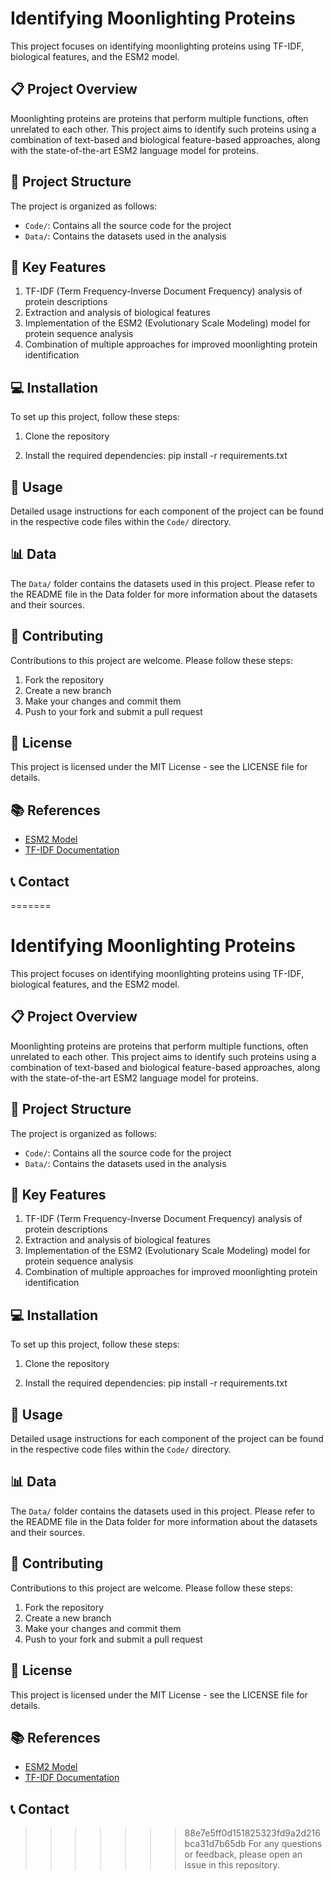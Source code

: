 
# Identifying Moonlighting Proteins

This project focuses on identifying moonlighting proteins using TF-IDF, biological features, and the ESM2 model.

## 📋 Project Overview

Moonlighting proteins are proteins that perform multiple functions, often unrelated to each other. This project aims to identify such proteins using a combination of text-based and biological feature-based approaches, along with the state-of-the-art ESM2 language model for proteins.

## 📁 Project Structure

The project is organized as follows:

- `Code/`: Contains all the source code for the project
- `Data/`: Contains the datasets used in the analysis

## 🚀 Key Features

1. TF-IDF (Term Frequency-Inverse Document Frequency) analysis of protein descriptions
2. Extraction and analysis of biological features
3. Implementation of the ESM2 (Evolutionary Scale Modeling) model for protein sequence analysis
4. Combination of multiple approaches for improved moonlighting protein identification

## 💻 Installation

To set up this project, follow these steps:

1. Clone the repository


2. Install the required dependencies:
pip install -r requirements.txt


## 🔧 Usage

Detailed usage instructions for each component of the project can be found in the respective code files within the `Code/` directory.

## 📊 Data

The `Data/` folder contains the datasets used in this project. Please refer to the README file in the Data folder for more information about the datasets and their sources.

## 🤝 Contributing

Contributions to this project are welcome. Please follow these steps:

1. Fork the repository
2. Create a new branch
3. Make your changes and commit them
4. Push to your fork and submit a pull request

## 📄 License

This project is licensed under the MIT License - see the LICENSE file for details.

## 📚 References

- [ESM2 Model](https://github.com/facebookresearch/esm)
- [TF-IDF Documentation](https://scikit-learn.org/stable/modules/generated/sklearn.feature_extraction.text.TfidfVectorizer.html)

## 📞 Contact

=======
# Identifying Moonlighting Proteins

This project focuses on identifying moonlighting proteins using TF-IDF, biological features, and the ESM2 model.

## 📋 Project Overview

Moonlighting proteins are proteins that perform multiple functions, often unrelated to each other. This project aims to identify such proteins using a combination of text-based and biological feature-based approaches, along with the state-of-the-art ESM2 language model for proteins.

## 📁 Project Structure

The project is organized as follows:

- `Code/`: Contains all the source code for the project
- `Data/`: Contains the datasets used in the analysis

## 🚀 Key Features

1. TF-IDF (Term Frequency-Inverse Document Frequency) analysis of protein descriptions
2. Extraction and analysis of biological features
3. Implementation of the ESM2 (Evolutionary Scale Modeling) model for protein sequence analysis
4. Combination of multiple approaches for improved moonlighting protein identification

## 💻 Installation

To set up this project, follow these steps:

1. Clone the repository


2. Install the required dependencies:
pip install -r requirements.txt


## 🔧 Usage

Detailed usage instructions for each component of the project can be found in the respective code files within the `Code/` directory.

## 📊 Data

The `Data/` folder contains the datasets used in this project. Please refer to the README file in the Data folder for more information about the datasets and their sources.

## 🤝 Contributing

Contributions to this project are welcome. Please follow these steps:

1. Fork the repository
2. Create a new branch
3. Make your changes and commit them
4. Push to your fork and submit a pull request

## 📄 License

This project is licensed under the MIT License - see the LICENSE file for details.

## 📚 References

- [ESM2 Model](https://github.com/facebookresearch/esm)
- [TF-IDF Documentation](https://scikit-learn.org/stable/modules/generated/sklearn.feature_extraction.text.TfidfVectorizer.html)

## 📞 Contact


>>>>>>> 88e7e5ff0d151825323fd9a2d216bca31d7b65db
For any questions or feedback, please open an issue in this repository.
